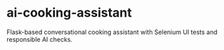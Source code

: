 # ai-cooking-assistant
Flask-based conversational cooking assistant with Selenium UI tests and responsible AI checks.
